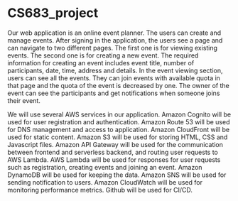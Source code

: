 # CS683_project 
Our web application is an online event planner. The users can create and manage events. After signing in the application, the users see a page and can navigate to two different pages. The first one is for viewing existing events. The second one is for creating a new event.  The required information for creating an event includes event title, number of participants, date, time, address and details. In the event viewing section, users can see all the events. They can join events with available quota in that page and the quota of the event is decreased by one. The owner of the event can see the participants and get notifications when someone joins their event.

We will use several AWS services in our application. Amazon Cognito will be used for user registration and authentication. Amazon Route 53 will be used for DNS management and access to application. Amazon CloudFront will be used for static content. Amazon S3 will be used for storing HTML, CSS and Javascript files. Amazon API Gateway will be used for the communication between frontend and serverless backend, and routing user requests to AWS Lambda. AWS Lambda will be used for responses for user requests such as registration, creating events and joining an event. Amazon DynamoDB will be used for keeping the data. Amazon SNS will be used for sending notification to users. Amazon CloudWatch will be used for monitoring performance metrics. Github will be used for CI/CD.

